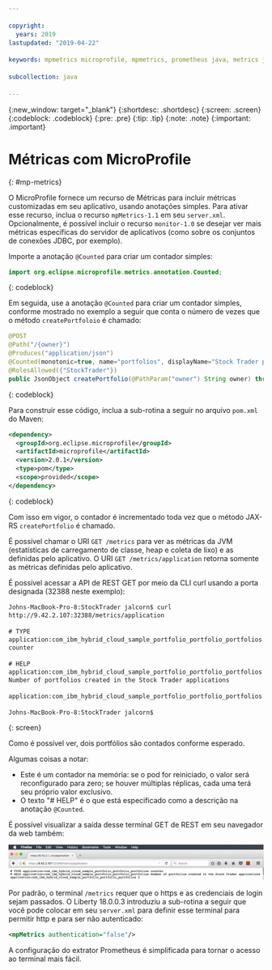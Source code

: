 ```yaml
---

copyright:
  years: 2019
lastupdated: "2019-04-22"

keywords: mpmetrics microprofile, mpmetrics, prometheus java, metrics java, microprofile metrics

subcollection: java

---
```


{:new_window: target="_blank"}
{:shortdesc: .shortdesc}
{:screen: .screen}
{:codeblock: .codeblock}
{:pre: .pre}
{:tip: .tip}
{:note: .note}
{:important: .important}

# Métricas com MicroProfile
{: #mp-metrics}

O MicroProfile fornece um recurso de Métricas para incluir métricas customizadas em seu aplicativo, usando anotações simples. Para ativar esse recurso, inclua o recurso `mpMetrics-1.1` em seu `server.xml`. Opcionalmente, é possível incluir o recurso `monitor-1.0` se desejar ver mais métricas específicas do servidor de aplicativos (como sobre os conjuntos de conexões JDBC, por exemplo).

Importe a anotação `@Counted` para criar um contador simples:

```java
import org.eclipse.microprofile.metrics.annotation.Counted;
```
{: codeblock}

Em seguida, use a anotação `@Counted` para criar um contador simples, conforme mostrado no exemplo a seguir que conta o número de vezes que o método `createPortfoloio` é chamado: 

```java
@POST
@Path("/{owner}")
@Produces("application/json")
@Counted(monotonic=true, name="portfolios", displayName="Stock Trader portfolios", description="Number of portfolios created in the Stock Trader applications")
@RolesAllowed({"StockTrader"})
public JsonObject createPortfolio(@PathParam("owner") String owner) throws SQLException {
```
{: codeblock}

Para construir esse código, inclua a sub-rotina a seguir no arquivo `pom.xml` do Maven:

```xml
<dependency>
  <groupId>org.eclipse.microprofile</groupId>
  <artifactId>microprofile</artifactId>
  <version>2.0.1</version>
  <type>pom</type>
  <scope>provided</scope>
</dependency>
```
{: codeblock}

Com isso em vigor, o contador é incrementado toda vez que o método JAX-RS `createPortfolio` é chamado. 

É possível chamar o URI `GET /metrics` para ver as métricas da JVM (estatísticas de carregamento de classe, heap e coleta de lixo) e as definidas pelo aplicativo. O URI `GET /metrics/application` retorna somente as métricas definidas pelo aplicativo. 

É possível acessar a API de REST GET por meio da CLI curl usando a porta designada (32388 neste exemplo):

```
Johns-MacBook-Pro-8:StockTrader jalcorn$ curl http://9.42.2.107:32388/metrics/application

# TYPE application:com_ibm_hybrid_cloud_sample_portfolio_portfolio_portfolios counter

# HELP application:com_ibm_hybrid_cloud_sample_portfolio_portfolio_portfolios Number of portfolios created in the Stock Trader applications

application:com_ibm_hybrid_cloud_sample_portfolio_portfolio_portfolios

Johns-MacBook-Pro-8:StockTrader jalcorn$
```
{: screen}

Como é possível ver, dois portfólios são contados conforme esperado. 

Algumas coisas a notar:
- Este é um contador na memória: se o pod for reiniciado, o valor será reconfigurado para zero; se houver múltiplas réplicas, cada uma terá seu próprio valor exclusivo.
- O texto "# HELP" é o que está especificado como a descrição na anotação `@Counted`.

É possível visualizar a saída desse terminal GET de REST em seu navegador da web também:

![Navegador da web do terminal GET de REST](images/microprofile-metrics-image1.png "Navegador da web do terminal GET de REST")

Por padrão, o terminal `/metrics` requer que o https e as credenciais de login sejam passados. O Liberty 18.0.0.3 introduziu a sub-rotina a seguir que você pode colocar em seu `server.xml` para definir esse terminal para permitir http e para ser não autenticado:

```xml
<mpMetrics authentication="false"/>
```

A configuração do extrator Prometheus é simplificada para tornar o acesso ao terminal mais fácil.

